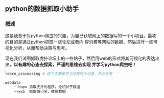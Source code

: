 ## python的数据抓取小助手

### 概述
   这是我基于对python爬虫的兴趣，为自己获取网上的数据写的一个小项目。最初的目的是通过python抓取一些论坛或者内
容消费等网站的数据，然后进行一些可视化分析，从而帮助决策与思考。

现在我们试图抓取虎扑论坛上的一些帖子，然后用web的形式将其可视化的表达出来，**以有趣的心态去探索，严谨的思维去实现
并学习python爬虫吧！**


```ruby
learn_processing # 这个主要是学习过程的小记录，不必在意

webdata
    --hupu 抓取虎扑的程序，论坛帖子数据
    --wxb  抓取微小宝，微信数据
  